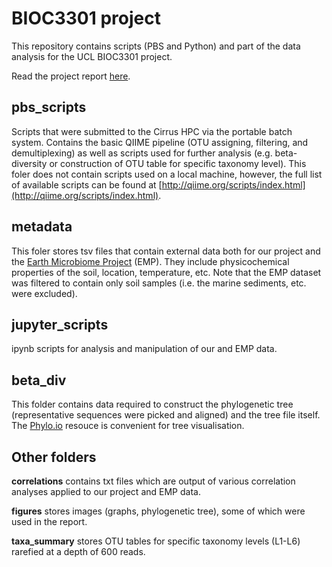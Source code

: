 # BIOC3301 project
This repository contains scripts (PBS and Python) and part of the data analysis for the UCL BIOC3301 project.

Read the project report [here](https://github.com/a-solovyev12/bioc3301_project/blob/master/report.pdf).

## pbs_scripts
Scripts that were submitted to the Cirrus HPC via the portable batch system. Contains the basic QIIME pipeline (OTU assigning, 
filtering, and demultiplexing) as well as scripts used for further analysis (e.g. beta-diversity or construction of OTU table for specific taxonomy level). This foler does not contain scripts used on a local machine, however, the full list of available scripts can be found at [http://qiime.org/scripts/index.html](http://qiime.org/scripts/index.html). 

## metadata 
This foler stores tsv files that contain external data both for our project and the [Earth Microbiome Project](http://www.earthmicrobiome.org/data-and-code/) (EMP). They include physicochemical properties of the soil, location, temperature, etc. Note that the EMP dataset was filtered to contain only soil samples (i.e. the marine sediments, etc. were excluded).

## jupyter_scripts 
ipynb scripts for  analysis and manipulation of our and EMP data.

## beta_div
This folder contains data required to construct the phylogenetic tree (representative sequences were picked and aligned) and
the tree file itself. The [Phylo.io](http://phylo.io/) resouce is convenient for tree visualisation. 

## Other folders 
**correlations** contains txt files which are output of various correlation analyses applied to our project and EMP data.

**figures** stores images (graphs, phylogenetic tree), some of which were used in the report.

**taxa_summary** stores OTU tables for specific taxonomy levels (L1-L6) rarefied at a depth of 600 reads. 
